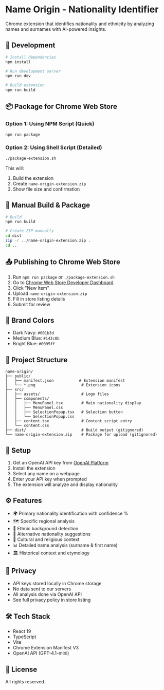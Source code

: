 # Name Origin - Nationality Identifier

Chrome extension that identifies nationality and ethnicity by analyzing names and surnames with AI-powered insights.

## 🚀 Development

```bash
# Install dependencies
npm install

# Run development server
npm run dev

# Build extension
npm run build
```

## 📦 Package for Chrome Web Store

### Option 1: Using NPM Script (Quick)
```bash
npm run package
```

### Option 2: Using Shell Script (Detailed)
```bash
./package-extension.sh
```

This will:
1. Build the extension
2. Create `name-origin-extension.zip`
3. Show file size and confirmation

## 🔧 Manual Build & Package

```bash
# Build
npm run build

# Create ZIP manually
cd dist
zip -r ../name-origin-extension.zip .
cd ..
```

## 📤 Publishing to Chrome Web Store

1. Run `npm run package` or `./package-extension.sh`
2. Go to [Chrome Web Store Developer Dashboard](https://chrome.google.com/webstore/devconsole/)
3. Click "New Item"
4. Upload `name-origin-extension.zip`
5. Fill in store listing details
6. Submit for review

## 🎨 Brand Colors

- Dark Navy: `#001b3d`
- Medium Blue: `#143c8b`
- Bright Blue: `#0095ff`

## 📁 Project Structure

```
name-origin/
├── public/
│   ├── manifest.json           # Extension manifest
│   └── *.png                    # Extension icons
├── src/
│   ├── assets/                  # Logo files
│   ├── components/
│   │   ├── MenuPanel.tsx        # Main nationality display
│   │   ├── MenuPanel.css
│   │   ├── SelectionPopup.tsx   # Selection button
│   │   └── SelectionPopup.css
│   ├── content.tsx              # Content script entry
│   └── content.css
├── dist/                        # Build output (gitignored)
└── name-origin-extension.zip    # Package for upload (gitignored)
```

## 🔑 Setup

1. Get an OpenAI API key from [OpenAI Platform](https://platform.openai.com/)
2. Install the extension
3. Select any name on a webpage
4. Enter your API key when prompted
5. The extension will analyze and display nationality

## ⚙️ Features

- 🌍 Primary nationality identification with confidence %
- 🗺️ Specific regional analysis
- 👥 Ethnic background detection
- 🔄 Alternative nationality suggestions
- 🎯 Cultural and religious context
- 📊 Detailed name analysis (surname & first name)
- 🏛️ Historical context and etymology

## 📝 Privacy

- API keys stored locally in Chrome storage
- No data sent to our servers
- All analysis done via OpenAI API
- See full privacy policy in store listing

## 🛠️ Tech Stack

- React 19
- TypeScript
- Vite
- Chrome Extension Manifest V3
- OpenAI API (GPT-4.1-mini)

## 📄 License

All rights reserved.
